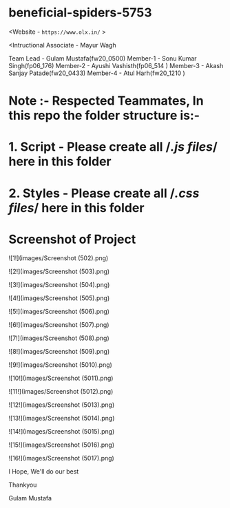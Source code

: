 # beneficial-spiders-5753

<Website - `https://www.olx.in/` >

<Intructional Associate - Mayur Wagh

Team Lead - Gulam Mustafa(fw20_0500)
Member-1 - Sonu Kumar Singh(fp06_176)
Member-2 - Ayushi Vashisth(fp06_514 )
Member-3 - Akash Sanjay Patade(fw20_0433)
Member-4 - Atul Harh(fw20_1210 )

# Note :- Respected Teammates, In this repo the folder structure is:-
# 1. Script - Please create all /*.js files*/ here in this folder
# 2. Styles - Please create all /*.css files*/ here in this folder

# Screenshot of Project

![1!](images/Screenshot (502).png)


![2!](images/Screenshot (503).png)


![3!](images/Screenshot (504).png)


![4!](images/Screenshot (505).png)


![5!](images/Screenshot (506).png)


![6!](images/Screenshot (507).png)


![7!](images/Screenshot (508).png)


![8!](images/Screenshot (509).png)


![9!](images/Screenshot (5010).png)


![10!](images/Screenshot (5011).png)


![11!](images/Screenshot (5012).png)


![12!](images/Screenshot (5013).png)


![13!](images/Screenshot (5014).png)


![14!](images/Screenshot (5015).png)


![15!](images/Screenshot (5016).png)


![16!](images/Screenshot (5017).png)


I Hope, We'll do our best

Thankyou

Gulam Mustafa